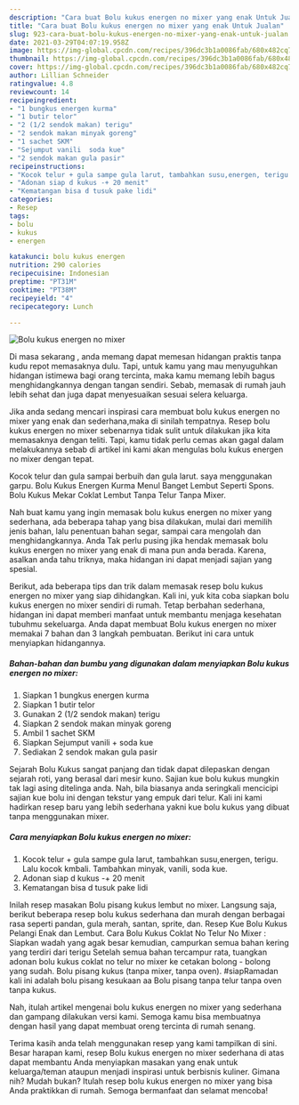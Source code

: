 ```yaml
---
description: "Cara buat Bolu kukus energen no mixer yang enak Untuk Jualan"
title: "Cara buat Bolu kukus energen no mixer yang enak Untuk Jualan"
slug: 923-cara-buat-bolu-kukus-energen-no-mixer-yang-enak-untuk-jualan
date: 2021-03-29T04:07:19.958Z
image: https://img-global.cpcdn.com/recipes/396dc3b1a0086fab/680x482cq70/bolu-kukus-energen-no-mixer-foto-resep-utama.jpg
thumbnail: https://img-global.cpcdn.com/recipes/396dc3b1a0086fab/680x482cq70/bolu-kukus-energen-no-mixer-foto-resep-utama.jpg
cover: https://img-global.cpcdn.com/recipes/396dc3b1a0086fab/680x482cq70/bolu-kukus-energen-no-mixer-foto-resep-utama.jpg
author: Lillian Schneider
ratingvalue: 4.8
reviewcount: 14
recipeingredient:
- "1 bungkus energen kurma"
- "1 butir telor"
- "2 (1/2 sendok makan) terigu"
- "2 sendok makan minyak goreng"
- "1 sachet SKM"
- "Sejumput vanili  soda kue"
- "2 sendok makan gula pasir"
recipeinstructions:
- "Kocok telur + gula sampe gula larut, tambahkan susu,energen, terigu. Lalu kocok kmbali. Tambahkan minyak, vanili, soda kue."
- "Adonan siap d kukus -+ 20 menit"
- "Kematangan bisa d tusuk pake lidi"
categories:
- Resep
tags:
- bolu
- kukus
- energen

katakunci: bolu kukus energen 
nutrition: 290 calories
recipecuisine: Indonesian
preptime: "PT31M"
cooktime: "PT38M"
recipeyield: "4"
recipecategory: Lunch

---
```



![Bolu kukus energen no mixer](https://img-global.cpcdn.com/recipes/396dc3b1a0086fab/680x482cq70/bolu-kukus-energen-no-mixer-foto-resep-utama.jpg)

Di masa  sekarang , anda memang dapat memesan hidangan praktis tanpa kudu repot memasaknya dulu. Tapi, untuk kamu yang mau menyuguhkan hidangan istimewa bagi orang tercinta, maka kamu memang lebih bagus menghidangkannya dengan tangan sendiri. Sebab, memasak di rumah jauh lebih sehat dan juga dapat menyesuaikan sesuai selera keluarga.

Jika anda sedang mencari inspirasi cara membuat bolu kukus energen no mixer yang enak dan sederhana,maka di sinilah tempatnya. Resep bolu kukus energen no mixer  sebenarnya tidak sulit untuk dilakukan jika kita memasaknya dengan teliti. Tapi, kamu tidak perlu cemas akan gagal dalam melakukannya 
sebab di artikel ini kami akan mengulas bolu kukus energen no mixer dengan tepat.  

Kocok telur dan gula sampai berbuih dan gula larut. saya menggunakan garpu. Bolu Kukus Energen Kurma Menul Banget Lembut Seperti Spons. Bolu Kukus Mekar Coklat Lembut Tanpa Telur Tanpa Mixer.

Nah buat kamu yang ingin memasak bolu kukus energen no mixer yang sederhana, ada beberapa tahap yang bisa dilakukan, mulai dari memilih jenis bahan, lalu penentuan bahan segar, sampai cara mengolah dan menghidangkannya. Anda Tak perlu pusing jika hendak memasak bolu kukus energen no mixer yang enak di mana pun anda berada. Karena, asalkan anda  tahu triknya, maka hidangan ini dapat menjadi sajian yang spesial.

Berikut, ada beberapa tips dan trik dalam memasak resep bolu kukus energen no mixer yang siap dihidangkan. Kali ini, yuk kita coba siapkan bolu kukus energen no mixer sendiri di rumah. Tetap berbahan sederhana, hidangan ini dapat memberi manfaat untuk membantu menjaga kesehatan tubuhmu sekeluarga. Anda dapat membuat Bolu kukus energen no mixer memakai 7 bahan dan 3 langkah pembuatan. Berikut ini cara untuk menyiapkan hidangannya.

<!--inarticleads1-->

##### Bahan-bahan dan bumbu yang digunakan dalam menyiapkan Bolu kukus energen no mixer:

1. Siapkan 1 bungkus energen kurma
1. Siapkan 1 butir telor
1. Gunakan 2 (1/2 sendok makan) terigu
1. Siapkan 2 sendok makan minyak goreng
1. Ambil 1 sachet SKM
1. Siapkan Sejumput vanili + soda kue
1. Sediakan 2 sendok makan gula pasir


Sejarah Bolu Kukus sangat panjang dan tidak dapat dilepaskan dengan sejarah roti, yang berasal dari mesir kuno. Sajian kue bolu kukus mungkin tak lagi asing ditelinga anda. Nah, bila biasanya anda seringkali mencicipi sajian kue bolu ini dengan tekstur yang empuk dari telur. Kali ini kami hadirkan resep baru yang lebih sederhana yakni kue bolu kukus yang dibuat tanpa menggunakan mixer. 

<!--inarticleads2-->

##### Cara menyiapkan Bolu kukus energen no mixer:

1. Kocok telur + gula sampe gula larut, tambahkan susu,energen, terigu. Lalu kocok kmbali. Tambahkan minyak, vanili, soda kue.
1. Adonan siap d kukus -+ 20 menit
1. Kematangan bisa d tusuk pake lidi


Inilah resep masakan Bolu pisang kukus lembut no mixer. Langsung saja, berikut beberapa resep bolu kukus sederhana dan murah dengan berbagai rasa seperti pandan, gula merah, santan, sprite, dan. Resep Kue Bolu Kukus Pelangi Enak dan Lembut. Cara Bolu Kukus Coklat No Telur No Mixer : Siapkan wadah yang agak besar kemudian, campurkan semua bahan kering yang terdiri dari terigu Setelah semua bahan tercampur rata, tuangkan adonan bolu kukus coklat no telur no mixer ke cetakan bolong - bolong yang sudah. Bolu pisang kukus (tanpa mixer, tanpa oven). #siapRamadan kali ini adalah bolu pisang kesukaan aa Bolu pisang tanpa telur tanpa oven tanpa kukus. 

Nah, itulah artikel mengenai  bolu kukus energen no mixer  yang sederhana dan gampang dilakukan versi kami. Semoga kamu bisa membuatnya dengan hasil yang dapat membuat oreng tercinta di rumah senang. 

Terima kasih anda telah menggunakan resep yang kami tampilkan di sini. Besar harapan kami, resep  Bolu kukus energen no mixer sederhana di atas dapat membantu Anda menyiapkan masakan yang enak untuk keluarga/teman ataupun menjadi inspirasi untuk berbisnis kuliner. Gimana nih? Mudah bukan? Itulah resep bolu kukus energen no mixer yang bisa Anda praktikkan di rumah. Semoga bermanfaat dan selamat mencoba!

